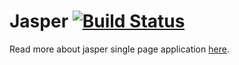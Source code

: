 # Jasper [![Build Status](https://travis-ci.org/jasperjs/jasper.svg?branch=master)](https://travis-ci.org/jasperjs/jasper)


Read more about jasper single page application [here](https://github.com/jasperjs/jasper-application/wiki).